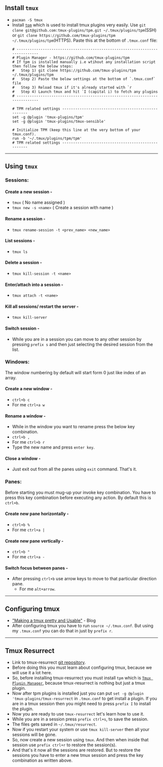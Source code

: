 ## Install `tmux`

- `pacman -S tmux`
- Install [`tpm`](https://github.com/tmux-plugins/tpm) which is used to install tmux plugins very easily. Use `git clone git@github.com:tmux-plugins/tpm.git ~/.tmux/plugins/tpm`(SSH) or `git clone https://github.com/tmux-plugins/tpm ~/.tmux/plugins/tpm`(HTTPS).
Paste this at the bottom of `.tmux.conf` file:
	```
	# -----------------------------------------------------------------------------
	# Plugin Manager - https://github.com/tmux-plugins/tpm
	# If tpm is installed manually i.e wtihout any installation script then follow the below steps:
	#   Step 1) git clone https://github.com/tmux-plugins/tpm ~/.tmux/plugins/tpm
	#   Step 2) Paste the below settings at the bottom of `.tmux.conf` file
	#   Step 3) Reload tmux if it's already started with `r
	#   Step 4) Launch tmux and hit `I (capital i) to fetch any plugins
	# -----------------------------------------------------------------------------

	# TPM related settings ---------------------------------------------------
	set -g @plugin 'tmux-plugins/tpm'
	set -g @plugin 'tmux-plugins/tmux-sensible'

	# Initialize TPM (keep this line at the very bottom of your tmux.conf).
	run -b '~/.tmux/plugins/tpm/tpm'
	# TPM related settings ---------------------------------------------------
	```

----

## Using `tmux`

### Sessions:

#### Create a new session -

- `tmux` ( No name assigned )
- `tmux new -s <name>` ( Create a session with name )

#### Rename a session -

- `tmux rename-session -t <prev_name> <new_name>`

#### List sessions -

- `tmux ls`

#### Delete a session -

- `tmux kill-session -t <name>`

#### Enter/attach into a session -

- `tmux attach -t <name>`

#### Kill all sessions/ restart the server -

- `tmux kill-server`

#### Switch session -

- While you are in a session you can move to any other session by pressing `prefix s` and then just selecting the desired session from the list.

### Windows:

The window numbering by default will start form 0 just like index of an array.

#### Create a new window -

- `ctrl+b c`
- For me `ctrl+a w`

#### Rename a window -

- While in the window you want to rename press the below key combination.
- `ctrl+b ,`
- For me `ctrl+b r`
- Type the new name and press `enter key`.

#### Close a window -

- Just exit out from all the panes using `exit` command. That's it.

### Panes:

Before starting you must mug-up your invoke key combination. You have to press this key combination before executing any action. By default this is `ctrl+b`.

#### Create new pane horizontally -

- `ctrl+b %`
- For me `ctrl+a |`

#### Create new pane vertically -

- `ctrl+b "`
- For me `ctrl+a -`

#### Switch focus between panes -

- After pressing `ctrl+b` use arrow keys to move to that particular direction pane.
  - For me `alt+arrow`.

----

## Configuring tmux

- ["Making a tmux pretty and Usable"](https://www.hamvocke.com/blog/a-guide-to-customizing-your-tmux-conf/) - Blog
- After configuring tmux you have to run `source ~/.tmux.conf`. But using my `.tmux.conf` you can do that in just by `prefix r`.

----

## Tmux Resurrect

- Link to tmux-resurrect [git repository](https://github.com/tmux-plugins/tmux-resurrect).
- Before doing this you must learn about configuring tmux, because we will use it a lot here.
- So, before installing tmux-resurrect you must install `tpm` which is [`Tmux Plugin Manager`](https://github.com/tmux-plugins/tpm), because tmux-resurrect is nothing but just a tmux plugin.
- Now after tpm plugins is installed just you can put `set -g @plugin 'tmux-plugins/tmux-resurrect` in `.tmux.conf` to get install a plugin. If you are in a tmux session then you might need to press `prefix I` to install the plugin.
- Now you are ready to use `tmux-resurrect` let's learn how to use it.
- While you are in a session press `prefix ctrl+s`, to save the session.
- The files gets saved in `~/.tmux/resurrect`.
- Now if you restart your system or use `tmux kill-server` then all your sessions will be gone.
- So, now create a new session using `tmux`. And then when inside that session use `prefix ctrl+r` to restore the session(s).
- And that's it now all the sessions are restored. But to restore the sessions you have to enter a new tmux session and press the key combination as written above.
